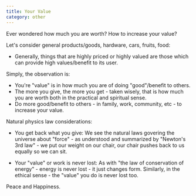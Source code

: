 ```yaml
---
title: Your Value
category: other
---
```


Ever wondered how much you are worth? How to increase your value?

Let's consider general products/goods, hardware, cars, fruits, food:

 - Generally, things that are highly priced or highly valued are those which can provide high values/benefit to its user.

Simply, the observation is: 

 - You're "value" is in how much you are of doing "good"/benefit to others. 
 - The more you give, the more you get - taken wisely, that is how much you are worth both in the practical and spiritual sense.
 - Do more good/benefit to others - in family, work, community, etc - to increase your value. 

Natural physics law considerations:

 - You get back what you give: We see the natural laws govering the universe about "force" - as understood and summarized by "Newton's 3rd law" - we put our weight on our chair, our chair pushes back to us equally so we can sit.

 - Your "value" or work is never lost: As with "the law of conservation of energy" - energy is never lost - it just changes form. Similarly, in the ethical sense - the "value" you do is never lost too.


Peace and Happiness.

